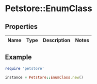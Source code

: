 # Petstore::EnumClass

## Properties

| Name | Type | Description | Notes |
| ---- | ---- | ----------- | ----- |

## Example

```ruby
require 'petstore'

instance = Petstore::EnumClass.new()
```

